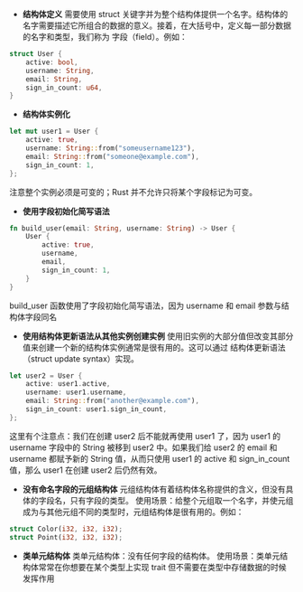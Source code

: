 + **结构体定义**
需要使用 struct 关键字并为整个结构体提供一个名字。结构体的名字需要描述它所组合的数据的意义。接着，在大括号中，定义每一部分数据的名字和类型，我们称为 字段（field）。例如：
```rust
struct User {
    active: bool,
    username: String,
    email: String,
    sign_in_count: u64,
}
```

+ **结构体实例化**
```rust
let mut user1 = User {
    active: true,
    username: String::from("someusername123"),
    email: String::from("someone@example.com"),
    sign_in_count: 1,
};
```
注意整个实例必须是可变的；Rust 并不允许只将某个字段标记为可变。

+ **使用字段初始化简写语法**
```rust
fn build_user(email: String, username: String) -> User {
    User {
        active: true,
        username,
        email,
        sign_in_count: 1,
    }
}
```
build_user 函数使用了字段初始化简写语法，因为 username 和 email 参数与结构体字段同名

+ **使用结构体更新语法从其他实例创建实例**
使用旧实例的大部分值但改变其部分值来创建一个新的结构体实例通常是很有用的。这可以通过 结构体更新语法（struct update syntax）实现。
```rust
let user2 = User {
    active: user1.active,
    username: user1.username,
    email: String::from("another@example.com"),
    sign_in_count: user1.sign_in_count,
};
```
这里有个注意点：我们在创建 user2 后不能就再使用 user1 了，因为 user1 的 username 字段中的 String 被移到 user2 中。如果我们给 user2 的 email 和 username 都赋予新的 String 值，从而只使用 user1 的 active 和 sign_in_count 值，那么 user1 在创建 user2 后仍然有效。

+ **没有命名字段的元组结构体**
元组结构体有着结构体名称提供的含义，但没有具体的字段名，只有字段的类型。
使用场景：给整个元组取一个名字，并使元组成为与其他元组不同的类型时，元组结构体是很有用的。例如：
```rust
struct Color(i32, i32, i32);
struct Point(i32, i32, i32);
```

+ **类单元结构体**
 类单元结构体：没有任何字段的结构体。
 使用场景：类单元结构体常常在你想要在某个类型上实现 trait 但不需要在类型中存储数据的时候发挥作用
